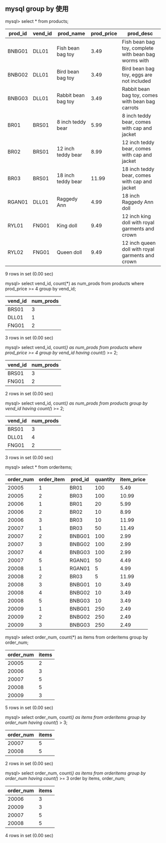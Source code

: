 ## mysql group by 使用
mysql> select * from products;

| prod_id | vend_id | prod_name           | prod_price | prod_desc |                                              
|---------|---------|---------------------|------------|-----------|
| BNBG01  | DLL01   | Fish bean bag toy   |       3.49 | Fish bean bag toy, complete with bean bag worms with |
| BNBG02  | DLL01   | Bird bean bag toy   |       3.49 | Bird bean bag toy, eggs are not included    |             
| BNBG03  | DLL01   | Rabbit bean bag toy |       3.49 | Rabbit bean bag toy, comes with bean bag carrots   | 
| BR01    | BRS01   | 8 inch teddy bear   |       5.99 | 8 inch teddy bear, comes with cap and jacket     |     
| BR02    | BRS01   | 12 inch teddy bear  |       8.99 | 12 inch teddy bear, comes with cap and jacket     |       
| BR03    | BRS01   | 18 inch teddy bear  |      11.99 | 18 inch teddy bear, comes with cap and jacket      |   
| RGAN01  | DLL01   | Raggedy Ann         |       4.99 | 18 inch Raggedy Ann doll            |                
| RYL01   | FNG01   | King doll           |       9.49 | 12 inch king doll with royal garments and crown  | 
| RYL02   | FNG01   | Queen doll          |       9.49 | 12 inch queen doll with royal garments and crown  |

9 rows in set (0.00 sec)

mysql> select vend_id, count(*) as num_prods from products where prod_price >= 4 group by vend_id;

| vend_id | num_prods |
|---------|-----------|
| BRS01   |         3 |
| DLL01   |         1 |
| FNG01   |         2 |

3 rows in set (0.00 sec)

mysql> select vend_id, count(*) as num_prods from products where prod_price >= 4 group by vend_id having count(*) >= 2;

| vend_id | num_prods |
|---------|-----------|
| BRS01   |         3 |
| FNG01   |         2 |

2 rows in set (0.00 sec)

mysql> select vend_id, count(*) as num_prods from products group by vend_id having count(*) >= 2;

| vend_id | num_prods |
|---------|-----------|
| BRS01   |         3 |
| DLL01   |         4 |
| FNG01   |         2 |


3 rows in set (0.00 sec)

mysql> select * from orderitems;

| order_num | order_item | prod_id | quantity | item_price |
|-----------|------------|---------|----------|------------|
|     20005 |          1 | BR01    |      100 |       5.49 |
|     20005 |          2 | BR03    |      100 |      10.99 |
|     20006 |          1 | BR01    |       20 |       5.99 |
|     20006 |          2 | BR02    |       10 |       8.99 |
|     20006 |          3 | BR03    |       10 |      11.99 |
|     20007 |          1 | BR03    |       50 |      11.49 |
|     20007 |          2 | BNBG01  |      100 |       2.99 |
|     20007 |          3 | BNBG02  |      100 |       2.99 |
|     20007 |          4 | BNBG03  |      100 |       2.99 |
|     20007 |          5 | RGAN01  |       50 |       4.49 |
|     20008 |          1 | RGAN01  |        5 |       4.99 |
|     20008 |          2 | BR03    |        5 |      11.99 |
|     20008 |          3 | BNBG01  |       10 |       3.49 |
|     20008 |          4 | BNBG02  |       10 |       3.49 |
|     20008 |          5 | BNBG03  |       10 |       3.49 |
|     20009 |          1 | BNBG01  |      250 |       2.49 |
|     20009 |          2 | BNBG02  |      250 |       2.49 |
|     20009 |          3 | BNBG03  |      250 |       2.49 |

mysql> select order_num, count(*) as items from orderitems group by order_num;

| order_num | items |
|-----------|-------|
|     20005 |     2 |
|     20006 |     3 |
|     20007 |     5 |
|     20008 |     5 |
|     20009 |     3 |
5 rows in set (0.00 sec)

mysql> select order_num, count(*) as items from orderitems group by order_num having count(*) > 3;

| order_num | items |
|-----------|-------|
|     20007 |     5 |
|     20008 |     5 |
2 rows in set (0.00 sec)

mysql> select order_num, count(*) as items from orderitems group by order_num having count(*) >= 3 order by items, order_num;

| order_num | items |
|-----------|-------|
|     20006 |     3 |
|     20009 |     3 |
|     20007 |     5 |
|     20008 |     5 |
4 rows in set (0.00 sec)
